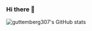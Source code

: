 ### Hi there 👋

![guttemberg307's GitHub stats](https://github-readme-stats.vercel.app/api?username=Gutemberg&show_icons=true&theme=dark)
